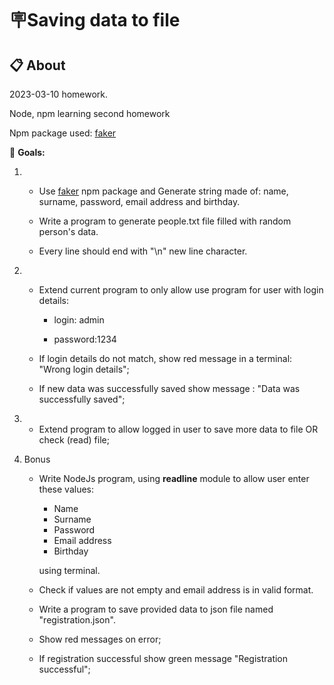 # 🪧Saving data to file

## 📋 About

2023-03-10 homework.

Node, npm learning second homework

Npm package used: [faker](https://www.npmjs.com/package/@faker-js/faker)

<!-- ![alt app screenshot](./img/screenshot.png) -->

🎯 **Goals:**

1.  - Use [faker](https://www.npmjs.com/package/@faker-js/faker) npm package and Generate string made of: name, surname, password, email address and birthday.

    - Write a program to generate people.txt file filled with random person's data.

    - Every line should end with "\n" new line character.

2.  - Extend current program to only allow use program for user with login details:

      - login: admin

      - password:1234

    - If login details do not match, show red message in a terminal: "Wrong login details";
    - If new data was successfully saved show message : "Data was successfully saved";

3.  - Extend program to allow logged in user to save more data to file OR check (read) file;
4.  Bonus

    - Write NodeJs program, using **readline** module to allow user enter these values:

      - Name
      - Surname
      - Password
      - Email address
      - Birthday

      using terminal.

    - Check if values are not empty and email address is in valid format.
    - Write a program to save provided data to json file named "registration.json".
    - Show red messages on error;
    - If registration successful show green message "Registration successful";

<!-- ### 🏁 Getting started

**Must have [Node.js](https://nodejs.org)** installed

1. Clone the repo
2. Go into project directory and Install NPM packages -->
